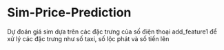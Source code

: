 # Sim-Price-Prediction
Dự đoán giá sim dựa trên các đặc trưng của số điện thoại
add_feature1 để xử lý các đặc trưng như số taxi, số lộc phát và số tiến lên
